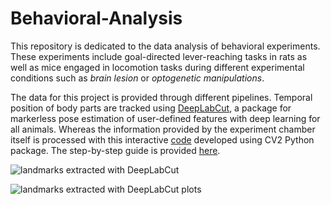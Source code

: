 # Behavioral-Analysis


This repository is dedicated to the data analysis of behavioral experiments. These experiments include goal-directed lever-reaching tasks in rats as well as mice engaged in locomotion tasks during different experimental conditions such as *brain lesion* or *optogenetic manipulations*. 

The data for this project is provided through different pipelines. Temporal position of body parts are tracked using [DeepLabCut](https://github.com/DeepLabCut/DeepLabCut), a package for markerless pose estimation of user-defined features with deep learning for all animals. Whereas the information provided by the experiment chamber itself is processed with this interactive [code](https://github.com/Shiva-A-Lindi/Behavioral-Analysis/LED_detection) developed using CV2 Python package. The step-by-step guide is provided [here]().

![landmarks extracted with DeepLabCut](https://github.com/Shiva-A-Lindi/Behavioral-Analysis/blob/media/Locomotion_DLC.gif?raw=true)

![landmarks extracted with DeepLabCut plots](https://github.com/Shiva-A-Lindi/Behavioral-Analysis/blob/media/Locomotion_plot.gif?raw=true)
